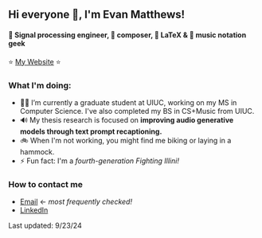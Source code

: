 ## Hi everyone 👋, I'm Evan Matthews!
#### 📶 Signal processing engineer, 🎹 composer, 📝 LaTeX & 🎵 music notation geek

⭐️ [My Website](https://ematth.dev) ⭐️

 ### What I'm doing: 
 
- 🧑‍🎓 I’m currently a graduate student at UIUC, working on my MS in Computer Science. I've also completed my BS in CS+Music from UIUC.
- 🔊 My thesis research is focused on **improving audio generative models through text prompt recaptioning.**
- 🚲 When I'm not working, you might find me biking or laying in a hammock.
- ⚡ Fun fact: I'm a *fourth-generation Fighting Illini!*  
 
### How to contact me

- [Email](mailto:evanmm3@illinois.edu) <- *most frequently checked!*
- [LinkedIn](https://linkedin.com/in/ematth)

Last updated: 9/23/24
